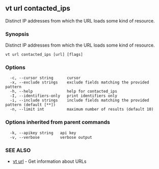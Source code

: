 ## vt url contacted_ips

Distinct IP addresses from which the URL loads some kind of resource.

### Synopsis

Distinct IP addresses from which the URL loads some kind of resource.

```
vt url contacted_ips [url] [flags]
```

### Options

```
  -c, --cursor string      cursor
  -x, --exclude strings    exclude fields matching the provided pattern
  -h, --help               help for contacted_ips
  -I, --identifiers-only   print identifiers only
  -i, --include strings    include fields matching the provided pattern (default [**])
  -n, --limit int          maximum number of results (default 10)
```

### Options inherited from parent commands

```
  -k, --apikey string   api key
  -v, --verbose         verbose output
```

### SEE ALSO

* [vt url](vt_url.md)	 - Get information about URLs

